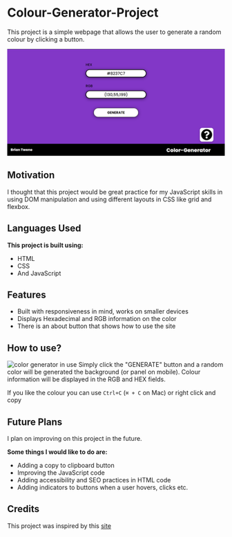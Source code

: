 # Colour-Generator-Project
This project is a simple webpage that allows the user to generate a random colour by clicking a button.

![color generator site](img/generator-main.png)

## Motivation
I thought that this project would be great practice for my JavaScript skills in using DOM manipulation and using different layouts in CSS like grid and flexbox.

## Languages Used

**This project is built using:**
- HTML
- CSS
- And JavaScript


## Features

- Built with responsiveness in mind, works on smaller devices
- Displays Hexadecimal and RGB information on the color
- There is an about button that shows how to use the site



## How to use?
![color generator in use](https://media.giphy.com/media/B4H361AVFYAbknQcWA/giphy.gif)
Simply click the "GENERATE" button and a random color will be generated the background (or panel on mobile). Colour information will be displayed in the RGB and HEX fields.

If you like the colour you can use `Ctrl+C` (`⌘ + C` on Mac) or right click and copy
 
## Future Plans
I plan on improving on this project in the future. 

**Some things I would like to do are:**
- Adding a copy to clipboard button
- Improving the JavaScript code 
- Adding accessibility and SEO practices in HTML code
- Adding indicators to buttons when a user hovers, clicks etc.


## Credits
This project was inspired by this [site](http://www.shodor.org/~ishaanr/PHP/colorgenerator.php?)
